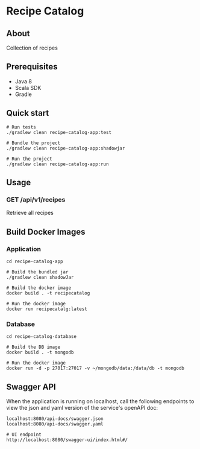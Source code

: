 # Recipe Catalog

## About

Collection of recipes

## Prerequisites

- Java 8
- Scala SDK
- Gradle

## Quick start

```
# Run tests
./gradlew clean recipe-catalog-app:test

# Bundle the project
./gradlew clean recipe-catalog-app:shadowjar

# Run the project
./gradlew clean recipe-catalog-app:run
```

## Usage

### GET /api/v1/recipes
Retrieve all recipes

## Build Docker Images

### Application
```
cd recipe-catalog-app

# Build the bundled jar
./gradlew clean shadowJar

# Build the docker image 
docker build . -t recipecatalog

# Run the docker image
docker run recipecatalg:latest
```

### Database
```
cd recipe-catalog-database 

# Build the DB image
docker build . -t mongodb

# Run the docker image
docker run -d -p 27017:27017 -v ~/mongodb/data:/data/db -t mongodb
```

## Swagger API 
When the application is running on localhost, call the following endpoints to view the json and yaml version of the service's openAPI doc:
 
``` 
localhost:8080/api-docs/swagger.json
localhost:8080/api-docs/swagger.yaml

# UI endpoint
http://localhost:8080/swagger-ui/index.html#/
```

